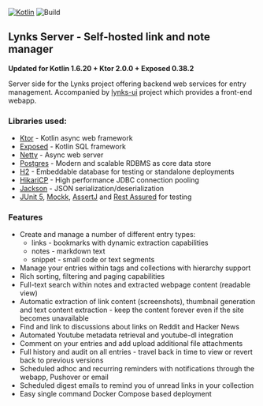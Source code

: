 [![Kotlin](https://img.shields.io/badge/kotlin-1.6.20-blue.svg?logo=kotlin)](http://kotlinlang.org)
![Build](https://github.com/raharrison/lynks-server/workflows/Build/badge.svg)

## Lynks Server - Self-hosted link and note manager

**Updated for Kotlin 1.6.20 + Ktor 2.0.0 + Exposed 0.38.2**

Server side for the Lynks project offering backend web services for entry management. Accompanied by [lynks-ui](https://github.com/raharrison/lynks-ui) project
which provides a front-end webapp.

### Libraries used:

 - [Ktor](https://github.com/ktorio/ktor) - Kotlin async web framework
 - [Exposed](https://github.com/JetBrains/Exposed) - Kotlin SQL framework
 - [Netty](https://github.com/netty/netty) - Async web server
 - [Postgres](https://www.postgresql.org/) - Modern and scalable RDBMS as core data store 
 - [H2](https://github.com/h2database/h2database) - Embeddable database for testing or standalone deployments
 - [HikariCP](https://github.com/brettwooldridge/HikariCP) - High performance JDBC connection pooling
 - [Jackson](https://github.com/FasterXML/jackson) - JSON serialization/deserialization
 - [JUnit 5](https://junit.org/junit5/), [Mockk](https://github.com/mockk/mockk), [AssertJ](http://joel-costigliola.github.io/assertj/) and [Rest Assured](http://rest-assured.io/) for testing
 
### Features

- Create and manage a number of different entry types:
  - links - bookmarks with dynamic extraction capabilities
  - notes - markdown text
  - snippet - small code or text segments
- Manage your entries within tags and collections with hierarchy support
- Rich sorting, filtering and paging capabilities
- Full-text search within notes and extracted webpage content (readable view)
- Automatic extraction of link content (screenshots), thumbnail generation and text content extraction - keep the content forever even if the site becomes unavailable
- Find and link to discussions about links on Reddit and Hacker News
- Automated Youtube metadata retrieval and youtube-dl integration
- Comment on your entries and add upload additional file attachments
- Full history and audit on all entries - travel back in time to view or revert back to previous versions
- Scheduled adhoc and recurring reminders with notifications through the webapp, Pushover or email
- Scheduled digest emails to remind you of unread links in your collection
- Easy single command Docker Compose based deployment
